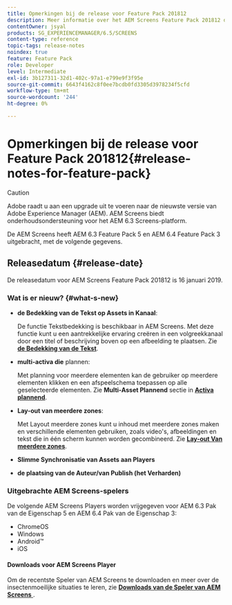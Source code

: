 ```yaml
---
title: Opmerkingen bij de release voor Feature Pack 201812
description: Meer informatie over het AEM Screens Feature Pack 201812 dat op 16 januari 2019 is uitgebracht.
contentOwner: jsyal
products: SG_EXPERIENCEMANAGER/6.5/SCREENS
content-type: reference
topic-tags: release-notes
noindex: true
feature: Feature Pack
role: Developer
level: Intermediate
exl-id: 3b127311-32d1-402c-97a1-e799e9f3f95e
source-git-commit: 6643f4162c8f0ee7bcdb0fd3305d3978234f5cfd
workflow-type: tm+mt
source-wordcount: '244'
ht-degree: 0%

---
```


# Opmerkingen bij de release voor Feature Pack 201812{#release-notes-for-feature-pack}

>[!CAUTION]
>
>Adobe raadt u aan een upgrade uit te voeren naar de nieuwste versie van Adobe Experience Manager (AEM). AEM Screens biedt onderhoudsondersteuning voor het AEM 6.3 Screens-platform.

De AEM Screens heeft AEM 6.3 Feature Pack 5 en AEM 6.4 Feature Pack 3 uitgebracht, met de volgende gegevens.

## Releasedatum {#release-date}

De releasedatum voor AEM Screens Feature Pack 201812 is 16 januari 2019.

### Wat is er nieuw? {#what-s-new}

* **de Bedekking van de Tekst op Assets in Kanaal**:

  De functie Tekstbedekking is beschikbaar in AEM Screens. Met deze functie kunt u een aantrekkelijke ervaring creëren in een volgreekkanaal door een titel of beschrijving boven op een afbeelding te plaatsen. Zie [**de Bedekking van de Tekst**](text-overlay.md).

* **multi-activa die** plannen:

  Met planning voor meerdere elementen kan de gebruiker op meerdere elementen klikken en een afspeelschema toepassen op alle geselecteerde elementen. Zie **Multi-Asset Plannend** sectie in **[ Activa plannend](asset-level-scheduling.md)**.

* **Lay-out van meerdere zones**:

  Met Layout meerdere zones kunt u inhoud met meerdere zones maken en verschillende elementen gebruiken, zoals video&#39;s, afbeeldingen en tekst die in één scherm kunnen worden gecombineerd. Zie **[Lay-out Van meerdere zones](multi-zone-layout-aem-screens.md)**.

* **Slimme Synchronisatie van Assets aan Players**
* **de plaatsing van de Auteur/van Publish (het Verharden)**

### Uitgebrachte AEM Screens-spelers

De volgende AEM Screens Players worden vrijgegeven voor AEM 6.3 Pak van de Eigenschap 5 en AEM 6.4 Pak van de Eigenschap 3:

* ChromeOS
* Windows
* Android™
* iOS

#### Downloads voor AEM Screens Player

Om de recentste Speler van AEM Screens te downloaden en meer over de insectenmoeilijke situaties te leren, zie [**Downloads van de Speler van AEM Screens** ](https://download.macromedia.com/screens/).

